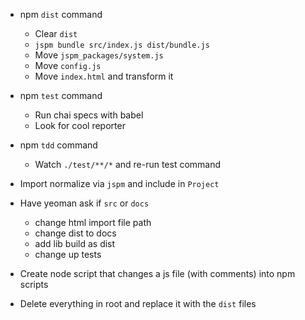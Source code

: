 - npm `dist` command
  - Clear `dist`
  - `jspm bundle src/index.js dist/bundle.js`
  - Move `jspm_packages/system.js`
  - Move `config.js`
  - Move `index.html` and transform it

- npm `test` command
  - Run chai specs with babel
  - Look for cool reporter

- npm `tdd` command
  - Watch `./test/**/*` and re-run test command

- Import normalize via `jspm` and include in `Project`

- Have yeoman ask if `src` or `docs`
  - change html import file path
  - change dist to docs
  - add lib build as dist
  - change up tests

- Create node script that changes a js file (with comments) into npm scripts

- Delete everything in root and replace it with the `dist` files
